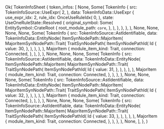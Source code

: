 Ok(
    TokenInfoSheet {
        token_infos: [
            None,
            Some(
                TokenInfo {
                    src: TokenInfoSource::UseExpr(
                        2,
                    ),
                    data: TokenInfoData::UseExpr {
                        use_expr_idx: 2,
                        rule_idx: OnceUseRuleIdx(
                            0,
                        ),
                        state: UseOneRuleState::Resolved {
                            original_symbol: Some(
                                EntitySymbol::CrateRoot {
                                    root_module_path: `core`,
                                },
                            ),
                        },
                    },
                },
            ),
            None,
            None,
            None,
            None,
            Some(
                TokenInfo {
                    src: TokenInfoSource::AstIdentifiable,
                    data: TokenInfoData::EntityNode(
                        ItemSynNodePath::MajorItem(
                            MajorItemSynNodePath::Trait(
                                TraitSynNodePath(
                                    ItemSynNodePathId(
                                        Id {
                                            value: 30,
                                        },
                                    ),
                                ),
                            ),
                        ),
                        MajorItem {
                            module_item_kind: Trait,
                            connection: Connected,
                        },
                    ),
                },
            ),
            None,
            None,
            None,
            Some(
                TokenInfo {
                    src: TokenInfoSource::AstIdentifiable,
                    data: TokenInfoData::EntityNode(
                        ItemSynNodePath::MajorItem(
                            MajorItemSynNodePath::Trait(
                                TraitSynNodePath(
                                    ItemSynNodePathId(
                                        Id {
                                            value: 31,
                                        },
                                    ),
                                ),
                            ),
                        ),
                        MajorItem {
                            module_item_kind: Trait,
                            connection: Connected,
                        },
                    ),
                },
            ),
            None,
            None,
            None,
            Some(
                TokenInfo {
                    src: TokenInfoSource::AstIdentifiable,
                    data: TokenInfoData::EntityNode(
                        ItemSynNodePath::MajorItem(
                            MajorItemSynNodePath::Trait(
                                TraitSynNodePath(
                                    ItemSynNodePathId(
                                        Id {
                                            value: 32,
                                        },
                                    ),
                                ),
                            ),
                        ),
                        MajorItem {
                            module_item_kind: Trait,
                            connection: Connected,
                        },
                    ),
                },
            ),
            None,
            None,
            None,
            Some(
                TokenInfo {
                    src: TokenInfoSource::AstIdentifiable,
                    data: TokenInfoData::EntityNode(
                        ItemSynNodePath::MajorItem(
                            MajorItemSynNodePath::Trait(
                                TraitSynNodePath(
                                    ItemSynNodePathId(
                                        Id {
                                            value: 33,
                                        },
                                    ),
                                ),
                            ),
                        ),
                        MajorItem {
                            module_item_kind: Trait,
                            connection: Connected,
                        },
                    ),
                },
            ),
            None,
        ],
    },
)